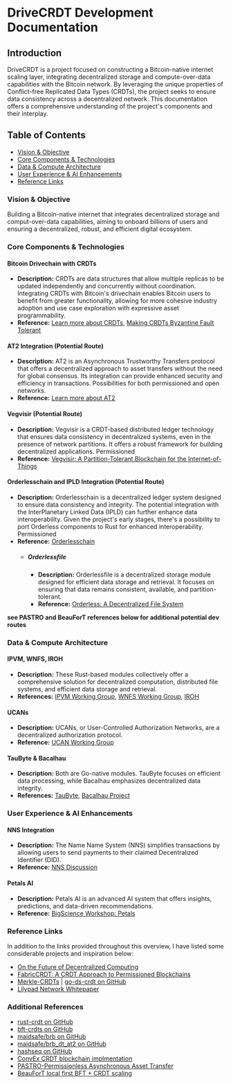 # DriveCRDT Development Documentation

## Introduction
DriveCRDT is a project focused on constructing a Bitcoin-native internet scaling layer, integrating decentralized storage and compute-over-data capabilities with the Bitcoin network. By leveraging the unique properties of Conflict-free Replicated Data Types (CRDTs), the project seeks to ensure data consistency across a decentralized network. This documentation offers a comprehensive understanding of the project's components and their interplay.

## Table of Contents
- [Vision & Objective](#vision--objective)
- [Core Components & Technologies](#core-components--technologies)
- [Data & Compute Architecture](#data--compute-architecture)
- [User Experience & AI Enhancements](#user-experience--ai-enhancements)
- [Reference Links](#reference-links)

### Vision & Objective
Building a Bitcoin-native internet that integrates decentralized storage and comput-over-data capabilities, aiming to onboard billions of users and ensuring a decentralized, robust, and efficient digital ecosystem.

### Core Components & Technologies

#### Bitcoin Drivechain with CRDTs
- **Description:** CRDTs are data structures that allow multiple replicas to be updated independently and concurrently without coordination. Integrating CRDTs with Bitcoin's drivechain enables Bitcoin users to benefit from greater functionality, allowing for more cohesive industry adoption and use case exploration with expressive asset programmability. 
- **Reference:** [Learn more about CRDTs](https://en.wikipedia.org/wiki/Conflict-free_replicated_data_type), [Making CRDTs Byzantine Fault Tolerant](https://martin.kleppmann.com/papers/bft-crdt-papoc22.pdf)

#### AT2 Integration (Potential Route)
- **Description:** AT2 is an Asynchronous Trustworthy Transfers protocol that offers a decentralized approach to asset transfers without the need for global consensus. Its integration can provide enhanced security and efficiency in transactions. Possibilities for both permissioned and open networks.
- **Reference:** [Learn more about AT2](https://arxiv.org/pdf/1812.10844.pdf)

#### Vegvisir (Potential Route)
- **Description:** Vegvisir is a CRDT-based distributed ledger technology that ensures data consistency in decentralized systems, even in the presence of network partitions. It offers a robust framework for building decentralized applications. Permissioned
- **Reference:** [Vegvisir: A Partition-Tolerant Blockchain for the Internet-of-Things](https://www.researchgate.net/publication/334448816_Vegvisir_A_Partition-Tolerant_Blockchain_for_the_Internet-of-Things)

#### Orderlesschain and IPLD Integration (Potential Route)
- **Description:** Orderlesschain is a decentralized ledger system designed to ensure data consistency and integrity. The potential integration with the InterPlanetary Linked Data (IPLD) can further enhance data interoperability. Given the project's early stages, there's a possibility to port Orderless components to Rust for enhanced interoperability. Permissioned
- **Reference:** [Orderlesschain](https://github.com/orderless-chain)
  - ##### Orderlessfile
    - **Description:** Orderlessfile is a decentralized storage module designed for efficient data storage and retrieval. It focuses on ensuring that data remains consistent, available, and partition-tolerant.
    - **Reference:** [Orderless: A Decentralized File System](https://arxiv.org/pdf/2210.01477.pdf)



**see PASTRO and BeauForT references below for additional potential dev routes**


### Data & Compute Architecture
#### IPVM, WNFS, IROH
- **Description:** These Rust-based modules collectively offer a comprehensive solution for decentralized computation, distributed file systems, and efficient data storage and retrieval.
- **References:** [IPVM Working Group](https://github.com/ipvm-wg), [WNFS Working Group](https://github.com/wnfs-wg/), [IROH](https://github.com/n0-computer/iroh)

#### UCANs
- **Description:** UCANs, or User-Controlled Authorization Networks, are a decentralized authorization protocol.
- **Reference:** [UCAN Working Group](https://github.com/ucan-wg)

#### TauByte & Bacalhau
- **Description:** Both are Go-native modules. TauByte focuses on efficient data processing, while Bacalhau emphasizes decentralized data integrity.
- **References:** [TauByte](https://github.com/taubyte), [Bacalhau Project](https://github.com/bacalhau-project)

### User Experience & AI Enhancements
#### NNS Integration
- **Description:** The Name Name System (NNS) simplifies transactions by allowing users to send payments to their claimed Decentralized Identifier (DID).
- **Reference:** [NNS Discussion](https://talk.fission.codes/t/nns-the-name-name-system/3684)

#### Petals AI
- **Description:** Petals AI is an advanced AI system that offers insights, predictions, and data-driven recommendations.
- **Reference:** [BigScience Workshop: Petals](https://github.com/bigscience-workshop/petals)

### Reference Links
In addition to the links provided throughout this overview, I have listed some considerable projects and inspiration below:
- [On the Future of Decentralized Computing](https://research.protocol.ai/publications/on-the-future-of-decentralized-computing/vukolic2021.pdf)
- [FabricCRDT: A CRDT Approach to Permissioned Blockchains](https://www.researchgate.net/publication/337455334_FabricCRDT_A_Conflict-Free_Replicated_Datatypes_Approach_to_Permissioned_Blockchains)
- [Merkle-CRDTs](https://research.protocol.ai/blog/2019/a-new-lab-for-resilient-networks-research/PL-TechRep-merkleCRDT-v0.1-Dec30.pdf) | [go-ds-crdt on GitHub](https://github.com/ipfs/go-ds-crdt)
- [Lilypad Network Whitepaper](https://docs.lilypadnetwork.org/research-and-vision/whitepaper)

### Additional References
- [rust-crdt on GitHub](https://github.com/rust-crdt/rust-crdt/tree/master)
- [bft-crdts on GitHub](https://github.com/davidrusu/bft-crdts)
- [maidsafe/brb on GitHub](https://github.com/maidsafe/brb/)
- [maidsafe/brb_dt_at2 on GitHub](https://github.com/maidsafe/brb_dt_at2)
- [hashseq on GitHub](https://github.com/davidrusu/hashseq/tree/master)
- [ConvEx CRDT blockchain implmentation](https://github.com/Convex-Dev/design/blob/main/papers/convex-whitepaper.md)
- [PASTRO-Permissionless Asynchronous Asset Transfer](https://arxiv.org/pdf/2105.04966.pdf) 
- [BeauForT local first BFT + CRDT scaling](https://heydari.be/papers/tpds23_beaufort.pdf)



